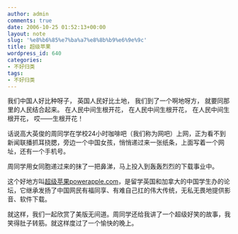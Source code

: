 ```yaml
---
author: admin
comments: true
date: 2006-10-25 01:52:13+00:00
layout: note
slug: '%e8%b6%85%e7%ba%a7%e8%8b%b9%e6%9e%9c'
title: 超级苹果
wordpress_id: 640
categories:
- 不好归类
tags:
- 不好归类
---
```


我们中国人好比种呀子， 
英国人民好比土地， 
我们到了一个啊地呀方， 
就要同那里的人民结合起来。 
在人民中间生根开花， 
在人民中间生根开花， 
在人民中间生根开花， 
哎——生根开花！

话说高大英俊的周同学在学校24小时咖啡吧（我们称为网吧）上网，正为看不到新闻联播抓耳挠腮，旁边一个中国女孩，悄悄递过来一张纸条，上面写着一个网址，还有一个手机号。

周同学用女同胞递过来的抹了一把鼻涕，马上投入到轰轰烈烈的下载事业中。

这个好地方叫[超级苹果powerapple.com](http://powerapple.com)，是留学英国和加拿大的中国学生办的论坛，它继承发扬了中国网民有福同享、有难自己扛的伟大传统，无私无畏地提供影音、软件下载。

就这样，我们一起欣赏了美版无间道。周同学还给我讲了一个超级好笑的故事，我笑得肚子转筋。就这样度过了一个愉快的晚上。
